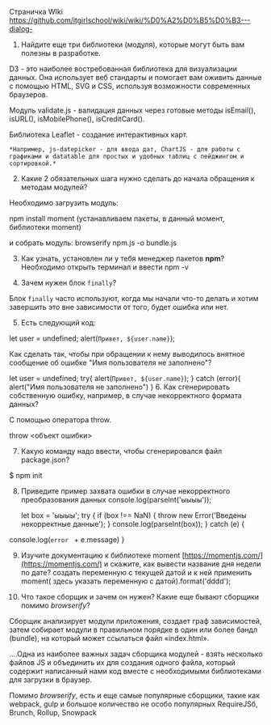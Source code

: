 Страничка WIki https://github.com/itgirlschool/wiki/wiki/%D0%A2%D0%B5%D0%B3---dialog-


1. Найдите еще три библиотеки (модуля), которые могут быть вам полезны в разработке.

D3 -  это наиболее востребованная библиотека для визуализации данных.  Она использует веб стандарты и помогает вам оживить данные с помощью HTML, SVG и CSS, используя возможности современных браузеров.

Модуль validate.js - валидация данных через готовые методы isEmail(), isURL(), isMobilePhone(), isCreditCard().

Библиотека Leaflet - создание интерактивных карт.
    
    *Например, js-datepicker - для ввода дат, ChartJS - для работы с графиками и datatable для простых и удобных таблиц с пейджингом и сортировкой.*
    
2. Какие 2 обязательных шага нужно сделать до начала обращения к методам модулей?

Необходимо загрузить модуль:

npm install moment (устанавливаем пакеты, в данный момент, библиотеки moment)

и собрать модуль:
browserify npm.js -o bundle.js

3. Как узнать, установлен ли у тебя менеджер пакетов **npm**?
Необходимо открыть терминал  и ввести npm -v


4. Зачем нужен блок `finally`? 

Блок `finally` часто используют, когда мы начали что-то делать и хотим завершить это вне зависимости от того, будет ошибка или нет.



5. Есть следующий код:
    
  let user = undefined;
    alert(`Привет, ${user.name}`);


   
Как сделать так, чтобы при обращении к нему выводилось внятное сообщение об ошибке "Имя пользователя не заполнено"?
    
   let user = undefined;
 try{
       alert(`Привет, ${user.name}`);
     }
catch (error){
alert("Имя пользователя не заполнено")
}
6. Как сгенерировать собственную ошибку, например, в случае некорректного формата данных?
 
 С помощью  оператора throw.

 throw <объект ошибки>

7. Какую команду надо ввести, чтобы сгенерировался файл package.json?

$ npm init

8. Приведите пример захвата ошибки в случае некорректного преобразования данных
   console.log(parseInt('ыыыы'));

  
    let box = 'ыыыы';
 try {
if (box !== NaN) {
        throw new Error('Введены некорректные данные');
    }
    console.log(parseInt(box));
} catch (e) {

  console.log(`error ` + e.message)
}

    
    
9. Изучите документацию к библиотеке moment [https://momentjs.com/](https://momentjs.com/) и скажите, как вывести название дня недели по дате?
создать переменную с текущей датой и к ней применить moment( здесь указать переменную с датой).format('dddd');

10. Что такое сборщик и зачем он нужен? Какие еще бывают сборщики помимо *browserify*?

 Сборщик анализирует модули приложения, создает граф зависимостей, затем собирает модули в правильном порядке в один или более бандл (bundle), на который может ссылаться файл «index.html».

 ....Одна из наиболее важных задач сборщика модулей - взять несколько файлов JS и объединить их для создания одного файла, который содержит написанный нами код вместе с необходимыми библиотеками для загрузки в браузер.

 Помимо *browserify*, есть и еще самые популярные сборщики, такие как webpack, gulp  и большое количество не особо популярных RequireJSб, Brunch, Rollup, Snowpack



